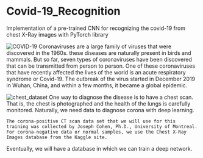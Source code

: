 # Covid-19_Recognition
Implementation of a pre-trained CNN for recognizing the covid-19 from chest X-Ray images with PyTorch library

![COVID-19](https://user-images.githubusercontent.com/85555218/127903018-7cd2ee42-7e15-4988-88ee-7ad6addfc347.png)
Coronaviruses are a large family of viruses that were discovered in the 1960s. these diseases are naturally present in birds and mammals. But so far, seven types of coronaviruses have been discovered that can be transmitted from person to person. One of these coronaviruses that have recently affected the lives of the world is an acute respiratory syndrome or Covid-19. The outbreak of the virus started in December 2019 in Wuhan, China, and within a few months, it became a global epidemic.


![chest_dataset](https://user-images.githubusercontent.com/85555218/127903321-afd46702-a945-4d69-af17-01596cf4ff6d.png)
One way to diagnose the disease is to have a chest scan. That is, the chest is photographed and the health of the lungs is carefully monitored.
Naturally, we need data to diagnose corona with deep learning. 
      
    The corona-positive CT scan data set that we will use for this training was collected by Joseph Cohen, Ph.D., University of Montreal.
    For corona-negative data or normal samples, we use the Chest X-Ray Images database from the Kaggle site. 

Eventually, we will have a database in which we can train a deep network.
